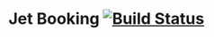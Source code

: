 # Jet Booking [![Build Status](https://travis-ci.org/maksimr/JetBooking.svg?branch=master)](https://travis-ci.org/maksimr/JetBooking)
